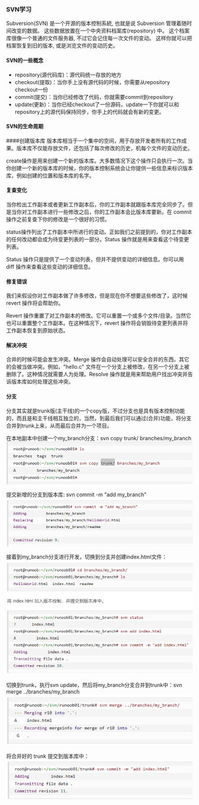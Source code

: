 ### SVN学习
Subversion(SVN) 是一个开源的版本控制系統, 也就是说 Subversion 管理着随时间改变的数据。 这些数据放置在一个中央资料档案库(repository) 中。 这个档案库很像一个普通的文件服务器, 不过它会记住每一次文件的变动。 这样你就可以把档案恢复到旧的版本, 或是浏览文件的变动历史。

#### SVN的一些概念
* repository(源代码库)：源代码统一存放的地方
* checkout(提取)：当你手上没有源代码的时候，你需要从repository checkout一份
* commit(提交)：当你已经修改了代码，你就需要commit到repository
* update(更新)：当你已经checkout了一份源码，update一下你就可以和repository上的源代码保持同步，你手上的代码就会有新的变更。

#### SVN的生命周期
####创建版本库
版本库相当于一个集中的空间，用于存放开发者所有的工作成果。版本库不仅能存放文件，还包括了每次修改的历史，机每个文件的变动历史。

create操作是用来创建一个新的版本库。大多数情况下这个操作只会执行一次。当你创建一个新的版本库的时候，你的版本控制系统会让你提供一些信息来标识版本库，例如创建的位置和版本库的名字。

#### 复查变化
当你检出工作副本或者更新工作副本后，你的工作副本就跟版本库完全同步了。但是当你对工作副本进行一些修改之后，你的工作副本会比版本库要新。在 commit 操作之前复查下你的修改是一个很好的习惯。

status操作列出了工作副本中所进行的变动。正如我们之前提到的，你对工作副本的任何改动都会成为待变更列表的一部分。Status 操作就是用来查看这个待变更列表。

Status 操作只是提供了一个变动列表，但并不提供变动的详细信息。你可以用 diff 操作来查看这些变动的详细信息。

#### 修复错误
我们来假设你对工作副本做了许多修改，但是现在你不想要这些修改了，这时候 revert 操作将会帮助你。

Revert 操作重置了对工作副本的修改。它可以重置一个或多个文件/目录。当然它也可以重置整个工作副本。在这种情况下，revert 操作将会销毁待变更列表并将工作副本恢复到原始状态。

#### 解决冲突
合并的时候可能会发生冲突。Merge 操作会自动处理可以安全合并的东西。其它的会被当做冲突。例如，"hello.c" 文件在一个分支上被修改，在另一个分支上被删除了。这种情况就需要人为处理。Resolve 操作就是用来帮助用户找出冲突并告诉版本库如何处理这些冲突。

#### 分支
分支其实就是trunk版(主干线)的一个copy版，不过分支也是具有版本控制功能的，而且是和主干线相互独立的，当然，到最后我们可以通过(合并)功能，将分支合并到trunk上来，从而最后合并为一个项目。

在本地副本中创建一个my_branch分支：svn copy trunk/    branches/my_branch
![svn_copy](https://raw.githubusercontent.com/lengender/MarkdownPhotos/master/svn_copy.png)

提交新增的分支到版本库: svn commit -m "add my_branch"
![svn分支提交](https://raw.githubusercontent.com/lengender/MarkdownPhotos/master/svn%E5%88%86%E6%94%AF%E6%8F%90%E4%BA%A4.png)

接着到my_branch分支进行开发，切换到分支并创建index.html文件：
![分支开发](https://raw.githubusercontent.com/lengender/MarkdownPhotos/master/%E5%88%86%E6%94%AF%E5%BC%80%E5%8F%91.png)

切换到trunk，执行svn update，然后将my_branch分支合并到trunk中：svn merge ../branches/my_branch
![分支合并](https://raw.githubusercontent.com/lengender/MarkdownPhotos/master/%E5%88%86%E6%94%AF%E5%90%88%E5%B9%B6.png)

将合并好的 trunk 提交到版本库中：
![trunk提交](https://raw.githubusercontent.com/lengender/MarkdownPhotos/master/trunk%E6%8F%90%E4%BA%A4.png)